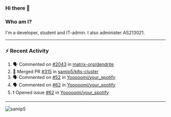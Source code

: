### Hi there 👋

### Who am I?
I'm a developer, student and IT-admin. I also administer AS213021.

---
### :zap: Recent Activity
<!--START_SECTION:activity-->
1. 🗣 Commented on [#2043](https://github.com/matrix-org/dendrite/issues/2043) in [matrix-org/dendrite](https://github.com/matrix-org/dendrite)
2. 🎉 Merged PR [#315](https://github.com/samip5/k8s-cluster/pull/315) in [samip5/k8s-cluster](https://github.com/samip5/k8s-cluster)
3. 🗣 Commented on [#52](https://github.com/Yooooomi/your_spotify/issues/52) in [Yooooomi/your_spotify](https://github.com/Yooooomi/your_spotify)
4. 🗣 Commented on [#62](https://github.com/Yooooomi/your_spotify/issues/62) in [Yooooomi/your_spotify](https://github.com/Yooooomi/your_spotify)
5. ❗️ Opened issue [#62](https://github.com/Yooooomi/your_spotify/issues/62) in [Yooooomi/your_spotify](https://github.com/Yooooomi/your_spotify)
<!--END_SECTION:activity-->
---

<img align="center" src="https://github-readme-stats.vercel.app/api?username=samip5&show_icons=true" alt="samip5" />

